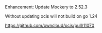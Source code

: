 Enhancement: Update Mockery to 2.52.3

Without updating ocis will not build on go 1.24

https://github.com/owncloud/ocis/pull/11070
